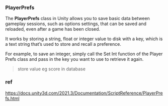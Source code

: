 ### PlayerPrefs

The **PlayerPrefs** class in Unity allows you to save basic data between gameplay sessions, such as options settings, that can be saved and reloaded, even after a game has been closed.

It works by storing a string, float or integer value to disk with a key, which is a text string that’s used to store and recall a preference.

For example, to save an integer, simply call the Set Int function of the Player Prefs class and pass in the key you want to use to retrieve it again.


> store value eg score in database

### ref
https://docs.unity3d.com/2021.3/Documentation/ScriptReference/PlayerPrefs.html
